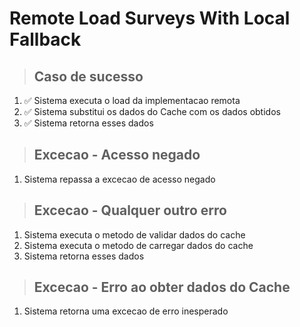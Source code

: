 # Remote Load Surveys With Local Fallback

> ## Caso de sucesso
1. ✅ Sistema executa o load da implementacao remota
2. ✅ Sistema substitui os dados do Cache com os dados obtidos
3. ✅ Sistema retorna esses dados

> ## Excecao - Acesso negado
1. Sistema repassa a excecao de acesso negado

> ## Excecao - Qualquer outro erro
1. Sistema executa o metodo de validar dados do cache
2. Sistema executa o metodo de carregar dados do cache
3. Sistema retorna esses dados

> ## Excecao - Erro ao obter dados do Cache
1. Sistema retorna uma excecao de erro inesperado
